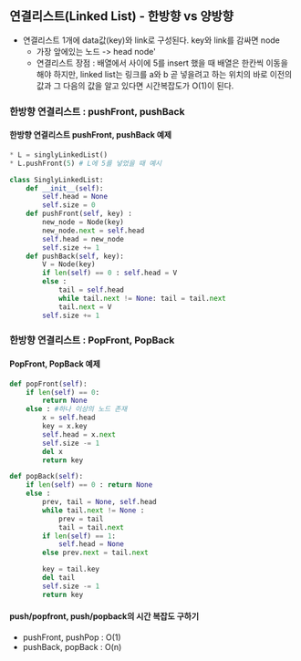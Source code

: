 ## 연결리스트(Linked List) - 한방향 vs 양방향
* 연결리스트 1개에 data값(key)와 link로 구성된다. key와 link를 감싸면 node
  - 가장 앞에있는 노드 -> head node'
  - 연결리스트 장점 : 배열에서 사이에 5를 insert 했을 때 배열은 한칸씩 이동을 해야 하지만, linked list는 링크를 a와 b 곧 넣을려고 하는 위치의 바로 이전의 값과 그 다음의 값을 알고 있다면 시간복잡도가 O(1)이 된다.


### 한방향 연결리스트 : pushFront, pushBack
#### 한방향 연결리스트 pushFront, pushBack 예제
```python
* L = singlyLinkedList()
* L.pushFront(5) # L에 5를 넣었을 때 예시

class SinglyLinkedList:
    def __init__(self):
        self.head = None
        self.size = 0
    def pushFront(self, key) :
        new_node = Node(key)
        new_node.next = self.head
        self.head = new_node
        self.size += 1
    def pushBack(self, key):
        V = Node(key)
        if len(self) == 0 : self.head = V
        else : 
            tail = self.head
            while tail.next != None: tail = tail.next
            tail.next = V
        self.size += 1

```

### 한방향 연결리스트 : PopFront, PopBack
#### PopFront, PopBack 예제
```python
def popFront(self):
    if len(self) == 0:
        return None
    else : #하나 이상의 노드 존재
        x = self.head
        key = x.key
        self.head = x.next
        self.size -= 1
        del x
        return key

def popBack(self):
    if len(self) == 0 : return None
    else :
        prev, tail = None, self.head
        while tail.next != None :
            prev = tail
            tail = tail.next
        if len(self) == 1:
            self.head = None
        else prev.next = tail.next

        key = tail.key
        del tail
        self.size -= 1
        return key
```

#### push/popfront, push/popback의 시간 복잡도 구하기
* pushFront, pushPop : O(1)
* pushBack, popBack : O(n)